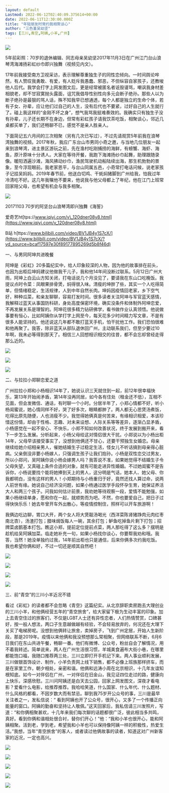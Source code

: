 ```yaml
---
layout: default
Lastmod: 2022-06-12T02:40:09.375614+00:00
date: 2022-06-11T12:30:00.000Z
title: "年轻朋友时常约我相聚谈心"
author: "三色堇吴幼坚"
tags: [三川,青空,阿姨,小羊,广州]
---
```


![](https://images.weserv.nl/?url=https%3A//img9.doubanio.com/view/note/l/public/p89576676.jpg)

5年前彩照：70岁的退休编辑、同志母亲吴幼坚2017年11月3日在广州江门台山浪琴湾海滩扬彩虹纱巾即兴独舞（视频见内文）。

17年前我接受南方卫视采访，表示理解尊重独生子的同性恋倾向。一时间舆论哗然，有人赞叹我勇敢、有爱，有人贬斥我愚蠢、邪恶，不但纵容自家孩子，还教唆他人后代。我学会打字上网发图文后，更是经常被匿名者诋毁谩骂，嘲讽我身材差相貌老，却不甘寂寞抛头露面，诅咒我倡导性别性向多元会断子绝孙。那些人以为断子绝孙是最狠的骂人话，殊不知我早已想通透，每个人都是独立的生命个体，若有子女、孙辈，应让他们过自己的人生，没有后代也不要紧，过好自己的人生就行了。碰上我这样的“金刚不坏之身”，想气我骂我挺难奏效的。我确实只有独生子没有孙辈，儿子还长期不在身边，但常有彩虹孩子请我饮茶吃饭，相聚谈心，邻近几桌都买单了，我们还畅聊不已，感觉不是亲人胜亲人。

下面简记五六月间的三次相聚（另有几次已写过），不过先请观赏5年前我在浪琴湾独舞的视频。2017年秋，我应广东台山市男同小奇之邀，与当地几位朋友一起来到浪琴湾，进主景区游玩之前，先在渔村吃刚捕捞的海鲜，有螃蟹、海虾、海鱼，原汁原味十分诱人。大家在等待开餐，我跑下海滩扬纱巾起舞，助理跟随录像。暖阳洒遍沙滩，海风拂动纱巾，渔民驾驶机动船陆续出海，那生机勃勃的景象，至今浮现眼前。我老家恩平，与台山同属五邑，小奇常打电话问候，说老家孩子记挂吴妈妈。2019年春节前，他送白切鸡、干蚝焖猪脚到广州给我，怕我过年冷清吃不好。这几年我嘱他不要来，他说我与他父母都上了年纪，他在江门上班常回家陪父母，也希望有机会与我多相聚。

![](https://images.weserv.nl/?url=https%3A//img9.doubanio.com/view/note/l/public/p89576688.jpg)

20171103 70岁的阿坚台山浪琴湾即兴独舞《海誓》

爱奇艺ht[tps://www.iqiyi.com/v\_120dner08y8.html](https://www.iqiyi.com/v_120dner08y8.html)

B站 h[ttps://www.bilibili.com/video/BV1JB4y1S7cX/](https://www.bilibili.com/video/BV1JB4y1S7cX/?vd_source=bcaf17597e30f89177895269d5b8f46d)

一、与男同阿坤共进晚餐

阿坤是《彩虹》20多篇纪实中，给人印象较深的人物，因为他的故事排在前头，也因为出柜后坤妈建议他做我干儿子，我和他14年间没断过联系。5月12日广州大雨，阿坤上白云山方知关闭，打电话说几个月没见了，要请我在东山口吃晚饭。我提议点时令菜：凤眼果排骨煲，焖得很入味。清瘦的坤胖了些，其实一个人吃得简单，但情绪稳定，生活规律，人到中年自然长肉。坤妈因疫情回老家，乡下空气好，种种瓜菜，和亲友聊聊，容易打发时间。很多读者关注阿坤与军官蓝天感情，我解释过蓝天从事国防科研，身处高度保密环境，确实没条件和体制外阿坤恋爱，不再发展关系是理智的。阿坤花很多精力钻研佛学，看书做作业认真领悟。他说做事要有恒心，比如阿姨你从学打字上网至今，每天花多少时间精力写文章，不是有很多人能坚持的。他还说这几年都不敢打蓝天手机，怕干扰他工作。我们恐怕很难和他再聚了。我答，除非蓝天从部队退休回广州，主动联系我们，但至少要过10年啊，我未必等得到那天了。相信三人回想相识相交的往昔，都不会忘却曾经走得那么近的。

![](https://images.weserv.nl/?url=https%3A//img9.doubanio.com/view/note/l/public/p89576701.jpg)

![](https://images.weserv.nl/?url=https%3A//img9.doubanio.com/view/note/l/public/p89576702.jpg)

![](https://images.weserv.nl/?url=https%3A//img9.doubanio.com/view/note/l/public/p89576703.jpg)

二、与拉拉小郑聊恋爱之道

广州拉拉小郑和小杨相识14年了，她说认识三天就住到一起，前12年很幸福快乐，第13年开始闹矛盾，第14年没再同居，如今各有住处（租金还不低），互相不见面，但会发微信、通话，有时聊一个小时。分居半年了，小郑心情都不好，听小杨闺蜜说，她心情同样不好，哭了好多次，眼睛都肿了。两人都无心思煲汤煮饭，吃得比原先随便，人也消瘦不少。我觉得她俩真是何苦来，有缘相识相爱，本该珍惜这份情，却由于性格、志趣、对未来设想、人际关系等等差异，逐渐凸显矛盾，小杨感觉在一起不安心、不快乐，小郑不知如何改善状况，终于发展到搬开来，看下一步怎么发展。分析起来，小杨父母给这对情侣很大干扰。小郑说以为小杨出柜14年，父母早该接受事实了，没想到他俩还不甘心，还要干预独生女婚恋。母亲继续给她介绍相亲男人，催她结婚生子过稳定生活，怪女儿不听话搞到母亲得心脏病。父亲倒没非要小杨嫁人，只强调生孩子让我们抱孙。小杨是双性恋交过男友，所以小郑问，吴阿姨你说小杨会嫁男人吗？我答说不准，如果她觉得不结婚生子令父母失望，又真碰上条件合适的对象，就有可能走进异性婚姻。不过她闺蜜不是告诉你，小杨说要找个能将她捧到天上的男人，这分明是气话，她本人、她父母、你我都明白，没有这样的男人！小郑期待与小杨重归于好，竟然还找人算过命，说两人前世有缘。她说自己经济没问题，如果小杨通过医学手段怀孕生育，她保证养活大人和两三个孩子。问我如何估计前景，我劝她等待观察一段，爱情不能勉强，如果小杨继续单身，愿和你在一起，就顺势而为吧。不然，你也要爱自己，把日子过得快快乐乐！她去年曾开车外出散心，等疫情控制住，照样可以开车旅游啊！

我俩边吃边聊，胃口大开，两个女人将大煲靓汤喝光（西洋菜陈肾猪踭肉元肉红枣南北杏），汤渣打包；腊味焗饭每人一碗，其余打包；鲈鱼吃掉鱼片剩下打包；招牌菜卤鹅基本打包。瞧这小郑，提前定位提前点菜，两人那吃得了这么多？摆明是趁机给吴阿姨加菜。临走她补充一句，如果小杨找你谈心，你要帮我劝和哦。我答，当然！她没单独约过我，14年前出柜也只是通信，后来你俩多次约我吃饭。我也希望你俩和好，不过一切还是顺其自然吧！

![](https://images.weserv.nl/?url=https%3A//img9.doubanio.com/view/note/l/public/p89576706.jpg)

![](https://images.weserv.nl/?url=https%3A//img9.doubanio.com/view/note/l/public/p89576707.jpg)

![](https://images.weserv.nl/?url=https%3A//img9.doubanio.com/view/note/l/public/p89576710.jpg)

![](https://images.weserv.nl/?url=https%3A//img9.doubanio.com/view/note/l/public/p89576711.jpg)

三、前“青空”的三川小羊近况不错

看过《彩虹》的读者都不会忽略《青空》这篇纪实。从北京辞职卖房跑去大理创业的三川小羊，和他俩经营五年的“青空旅舍”，给大家留下极为生动丰富的印象。加上去青空住过的旅客们，不仅是LGBT人士还有异性恋者，人们热情赞赏，口碑甚好，按一般人想法，两口子生意越做越有经验，不会轻易放弃的，何况还在大理下关买了电梯房呢。没想到他俩转让旅舍，卖掉房子，飞到广州定居，开始人生新阶段，那是2019年。疫情以来他俩和我没预想那么常相聚，但网络联系不断，6月6日我们在东山共进午餐，畅聊一番。他们有微博、公众号，粉丝自会了解情况，用不着我转述。简单说来，两人在广州生活很习惯，羊城美食遍布大街小巷，在哪里都能饱口福，我随口推荐两三处，三川立即打开手机记下来。两人事业顺利发展，三川做银首饰设计、制作，小羊负责网上线下销售，都不必像上班族那样挤车，而是在家里工作，朝夕相处，亲密和谐。他俩和远涛小周在北京相识，十几年友谊知根知底。如今一对伴侣在广州，一对伴侣在旧金山，我见证四位走过的路，健康向上快乐，深感欣慰。三川问阿姨还是白天去公园，回家上网发图文，深夜才看电影？爱看什么电影，给推荐推荐。我哈哈笑道，什么国家、什么年代、什么题材、什么风格的都看，不因岁数大而有禁忌。聊到我75岁开公众号的事，三川是最早关注者之一，发私信说：“ 看到阿姨也开了公众号，很开心，又多了一个传播正向能量的窗口。阿姨的勤奋和坚持让人敬佩。”这天回家后，我私信请三川发照片，写道：“和你俩相聚甚欢，十几年来我们每次聊的话题都很广泛，彼此相当多共鸣，真好。看到你俩和谐相处很合衬，替你们开心！”他：“我和小羊也很开心，能和阿姨相聚。活到老，学到老，希望我和小羊也可以保持像阿姨一样的积极性，热爱生活。”我想，当年“青空旅舍”的客人，或者读过他俩故事的读者，知道这对广州新客家的近况，一定也高兴。

![](https://images.weserv.nl/?url=https%3A//img9.doubanio.com/view/note/l/public/p89576730.jpg)

![](https://images.weserv.nl/?url=https%3A//img9.doubanio.com/view/note/l/public/p89576731.jpg)

![](https://images.weserv.nl/?url=https%3A//img9.doubanio.com/view/note/l/public/p89576733.jpg)

![](https://images.weserv.nl/?url=https%3A//img9.doubanio.com/view/note/l/public/p89576734.jpg)

![](https://images.weserv.nl/?url=https%3A//img9.doubanio.com/view/note/l/public/p89576737.jpg)

